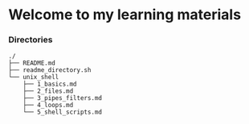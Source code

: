 # Welcome to my learning materials

### __Directories__
```
./
├── README.md
├── readme_directory.sh
└── unix_shell
    ├── 1_basics.md
    ├── 2_files.md
    ├── 3_pipes_filters.md
    ├── 4_loops.md
    └── 5_shell_scripts.md

```
